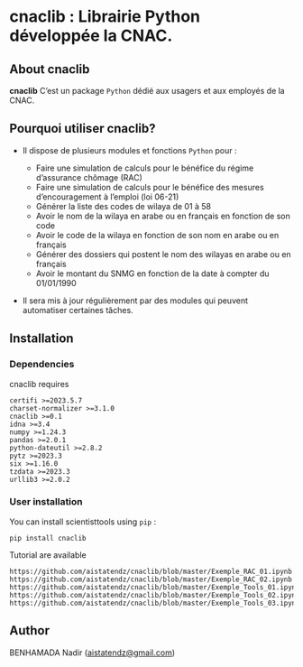 # cnaclib : Librairie Python développée la CNAC. 

## About cnaclib

**cnaclib** C’est un package `Python` dédié aux usagers et aux employés de la CNAC.

## Pourquoi utiliser cnaclib?

* Il dispose de plusieurs modules et fonctions `Python` pour : 
    * Faire une simulation de calculs pour le bénéfice du régime d’assurance chômage (RAC)
    * Faire une simulation de calculs pour le bénéfice des mesures d’encouragement à l’emploi (loi 06-21)
    * Générer la liste des codes de wilaya de 01 à 58
    * Avoir le nom de la wilaya en arabe ou en français en fonction de son code 
    * Avoir le code de la wilaya en fonction de son nom en arabe ou en français
    * Générer des dossiers qui postent le nom des wilayas en arabe ou en français
    * Avoir le montant du SNMG en fonction de la date à compter du 01/01/1990

* Il sera mis à jour régulièrement par des modules qui peuvent automatiser certaines tâches.


## Installation

### Dependencies

cnaclib requires 

```
certifi >=2023.5.7
charset-normalizer >=3.1.0
cnaclib >=0.1
idna >=3.4
numpy >=1.24.3
pandas >=2.0.1
python-dateutil >=2.8.2
pytz >=2023.3
six >=1.16.0
tzdata >=2023.3
urllib3 >=2.0.2
```

### User installation

You can install scientisttools using `pip` :

```
pip install cnaclib
```

Tutorial are available

````
https://github.com/aistatendz/cnaclib/blob/master/Exemple_RAC_01.ipynb
https://github.com/aistatendz/cnaclib/blob/master/Exemple_RAC_02.ipynb
https://github.com/aistatendz/cnaclib/blob/master/Exemple_Tools_01.ipynb
https://github.com/aistatendz/cnaclib/blob/master/Exemple_Tools_02.ipynb
https://github.com/aistatendz/cnaclib/blob/master/Exemple_Tools_03.ipynb
````

## Author

BENHAMADA Nadir ([aistatendz@gmail.com](aistatendz@gmail.com))
